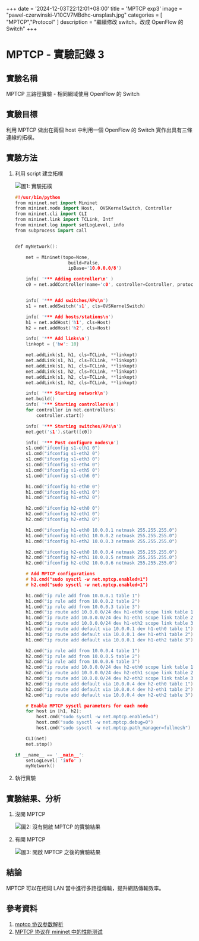 +++
date = '2024-12-03T22:12:01+08:00'
title = 'MPTCP exp3'
image = "pawel-czerwinski-V10CV7MBdhc-unsplash.jpg"
categories = [
    "MPTCP","Protocol"
]
description = "繼續修改 switch，改成 OpenFlow 的 Switch"
+++

# MPTCP - 實驗記錄 3

## 實驗名稱

MPTCP 三路徑實驗 - 相同網域使用 OpenFlow 的 Switch 


## 實驗目標

利用 MPTCP 做出在兩個 host 中利用一個 OpenFlow 的 Switch 實作出具有三條連線的拓樸。

## 實驗方法

1. 利用 script 建立拓樸

   ![圖1: 實驗拓樸](/topo.png)

    ```cpp
    #!/usr/bin/python
    from mininet.net import Mininet
    from mininet.node import Host,  OVSKernelSwitch, Controller
    from mininet.cli import CLI
    from mininet.link import TCLink, Intf
    from mininet.log import setLogLevel, info
    from subprocess import call


    def myNetwork():

        net = Mininet(topo=None,
                        build=False,
                        ipBase='10.0.0.0/8')

        info( '*** Adding controller\n' )
        c0 = net.addController(name='c0', controller=Controller, protocol='tcp', port=6653)


        info( '*** Add switches/APs\n')
        s1 = net.addSwitch('s1', cls=OVSKernelSwitch)

        info( '*** Add hosts/stations\n')
        h1 = net.addHost('h1', cls=Host)
        h2 = net.addHost('h2', cls=Host)

        info( '*** Add links\n')
        linkopt = {'bw': 10}

        net.addLink(s1, h1, cls=TCLink, **linkopt)
        net.addLink(s1, h1, cls=TCLink, **linkopt)
        net.addLink(s1, h1, cls=TCLink, **linkopt)
        net.addLink(s1, h2, cls=TCLink, **linkopt)
        net.addLink(s1, h2, cls=TCLink, **linkopt)
        net.addLink(s1, h2, cls=TCLink, **linkopt)

        info( '*** Starting network\n')
        net.build()
        info( '*** Starting controllers\n')
        for controller in net.controllers:
            controller.start()

        info( '*** Starting switches/APs\n')
        net.get('s1').start([c0])

        info( '*** Post configure nodes\n')
        s1.cmd("ifconfig s1-eth1 0")
        s1.cmd("ifconfig s1-eth2 0")
        s1.cmd("ifconfig s1-eth3 0")
        s1.cmd("ifconfig s1-eth4 0")
        s1.cmd("ifconfig s1-eth5 0")
        s1.cmd("ifconfig s1-eth6 0")

        h1.cmd("ifconfig h1-eth0 0")
        h1.cmd("ifconfig h1-eth1 0")
        h1.cmd("ifconfig h1-eth2 0")

        h2.cmd("ifconfig h2-eth0 0")
        h2.cmd("ifconfig h2-eth1 0")
        h2.cmd("ifconfig h2-eth2 0")

        h1.cmd("ifconfig h1-eth0 10.0.0.1 netmask 255.255.255.0")
        h1.cmd("ifconfig h1-eth1 10.0.0.2 netmask 255.255.255.0")
        h1.cmd("ifconfig h1-eth2 10.0.0.3 netmask 255.255.255.0")

        h2.cmd("ifconfig h2-eth0 10.0.0.4 netmask 255.255.255.0")
        h2.cmd("ifconfig h2-eth1 10.0.0.5 netmask 255.255.255.0")
        h2.cmd("ifconfig h2-eth2 10.0.0.6 netmask 255.255.255.0")

        # Add MPTCP configurations
        # h1.cmd("sudo sysctl -w net.mptcp.enabled=1")
        # h2.cmd("sudo sysctl -w net.mptcp.enabled=1")

        h1.cmd("ip rule add from 10.0.0.1 table 1")
        h1.cmd("ip rule add from 10.0.0.2 table 2")
        h1.cmd("ip rule add from 10.0.0.3 table 3")
        h1.cmd("ip route add 10.0.0.0/24 dev h1-eth0 scope link table 1")
        h1.cmd("ip route add 10.0.0.0/24 dev h1-eth1 scope link table 2")
        h1.cmd("ip route add 10.0.0.0/24 dev h1-eth2 scope link table 3")
        h1.cmd("ip route add default via 10.0.0.1 dev h1-eth0 table 1")
        h1.cmd("ip route add default via 10.0.0.1 dev h1-eth1 table 2")
        h1.cmd("ip route add default via 10.0.0.1 dev h1-eth2 table 3")

        h2.cmd("ip rule add from 10.0.0.4 table 1")
        h2.cmd("ip rule add from 10.0.0.5 table 2")
        h2.cmd("ip rule add from 10.0.0.6 table 3")
        h2.cmd("ip route add 10.0.0.0/24 dev h2-eth0 scope link table 1")
        h2.cmd("ip route add 10.0.0.0/24 dev h2-eth1 scope link table 2")
        h2.cmd("ip route add 10.0.0.0/24 dev h2-eth2 scope link table 3")
        h2.cmd("ip route add default via 10.0.0.4 dev h2-eth0 table 1")
        h2.cmd("ip route add default via 10.0.0.4 dev h2-eth1 table 2")
        h2.cmd("ip route add default via 10.0.0.4 dev h2-eth2 table 3")

        # Enable MPTCP sysctl parameters for each node
        for host in [h1, h2]:
            host.cmd("sudo sysctl -w net.mptcp.enabled=1")
            host.cmd("sudo sysctl -w net.mptcp.debug=0")
            host.cmd("sudo sysctl -w net.mptcp.path_manager=fullmesh")

        CLI(net)
        net.stop()

    if __name__ == '__main__':
        setLogLevel( 'info' )
        myNetwork()
    ```
2. 執行實驗

## 實驗結果、分析

1. 沒開 MPTCP

   ![圖2: 沒有開啟 MPTCP 的實驗結果](/result_without_MPTCP.png)

2. 有開 MPTCP

   ![圖3: 開啟 MPTCP 之後的實驗結果](/result_with_MPTCP.png)

## 結論

MPTCP 可以在相同 LAN 當中進行多路徑傳輸，提升網路傳輸效率。

## 參考資料

1. [mptcp 协议参数解析](https://blog.csdn.net/asddasads/article/details/110678627)
2. [MPTCP 协议在 mininet 中的性能测试](https://blog.csdn.net/asddasads/article/details/110678705)
